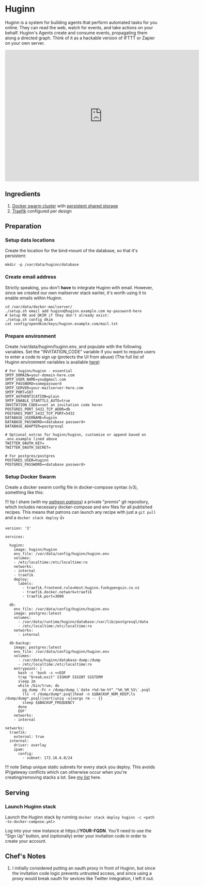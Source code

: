 # Huginn

Huginn is a system for building agents that perform automated tasks for you online. They can read the web, watch for events, and take actions on your behalf. Huginn's Agents create and consume events, propagating them along a directed graph. Think of it as a hackable version of IFTTT or Zapier on your own server.

<iframe src="https://player.vimeo.com/video/61976251" width="640" height="433" frameborder="0" webkitallowfullscreen mozallowfullscreen allowfullscreen></iframe>

## Ingredients

1. [Docker swarm cluster](/ha-docker-swarm/) with [persistent shared storage](/ha-docker-swarm/shared-storage-ceph.md)
2. [Traefik](/ha-docker-swarm/traefik) configured per design

## Preparation

### Setup data locations

Create the location for the bind-mount of the database, so that it's persistent:

```
mkdir -p /var/data/huginn/database
```

### Create email address

Strictly speaking, you don't **have** to integrate Huginn with email. However, since we created our own mailserver stack earlier, it's worth using it to enable emails within Huginn.

```
cd /var/data/docker-mailserver/
./setup.sh email add huginn@huginn.example.com my-password-here
# Setup MX and DKIM if they don't already exist:
./setup.sh config dkim
cat config/opendkim/keys/huginn.example.com/mail.txt
```

### Prepare environment

Create /var/data/huginn/huginn.env, and populate with the following variables. Set the "INVITATION_CODE" variable if you want to require users to enter a code to sign up (protects the UI from abuse) (The full list of Huginn environment variables is available [here](https://github.com/huginn/huginn/blob/master/.env.example))

```
# For huginn/huginn - essential
SMTP_DOMAIN=your-domain-here.com
SMTP_USER_NAME=you@gmail.com
SMTP_PASSWORD=somepassword
SMTP_SERVER=your-mailserver-here.com
SMTP_PORT=587
SMTP_AUTHENTICATION=plain
SMTP_ENABLE_STARTTLS_AUTO=true
INVITATION_CODE=<set an invitation code here>
POSTGRES_PORT_5432_TCP_ADDR=db
POSTGRES_PORT_5432_TCP_PORT=5432
DATABASE_USERNAME=huginn
DATABASE_PASSWORD=<database password>
DATABASE_ADAPTER=postgresql

# Optional extras for huginn/huginn, customize or append based on .env.example lined above
TWITTER_OAUTH_KEY=
TWITTER_OAUTH_SECRET=

# For postgres/postgres
POSTGRES_USER=huginn
POSTGRES_PASSWORD=<database password>
```

### Setup Docker Swarm

Create a docker swarm config file in docker-compose syntax (v3), something like this:

!!! tip
        I share (_with my [patreon patrons](https://www.patreon.com/funkypenguin)_) a private "_premix_" git repository, which includes necessary docker-compose and env files for all published recipes. This means that patrons can launch any recipe with just a ```git pull``` and a ```docker stack deploy``` 👍


```
version: '3'

services:

  huginn:
    image: huginn/huginn
    env_file: /var/data/config/huginn/huginn.env
    volumes:
    - /etc/localtime:/etc/localtime:ro
    networks:
    - internal
    - traefik
    deploy:
      labels:
        - traefik.frontend.rule=Host:huginn.funkypenguin.co.nz
        - traefik.docker.network=traefik
        - traefik.port=3000

  db:
    env_file: /var/data/config/huginn/huginn.env
    image: postgres:latest
    volumes:
      - /var/data/runtime/huginn/database:/var/lib/postgresql/data
      - /etc/localtime:/etc/localtime:ro
    networks:
      - internal

  db-backup:
    image: postgres:latest
    env_file: /var/data/config/huginn/huginn.env
    volumes:
      - /var/data/huginn/database-dump:/dump
      - /etc/localtime:/etc/localtime:ro
    entrypoint: |
      bash -c 'bash -s <<EOF
      trap "break;exit" SIGHUP SIGINT SIGTERM
      sleep 2m
      while /bin/true; do
        pg_dump -Fc > /dump/dump_\`date +%d-%m-%Y"_"%H_%M_%S\`.psql
        (ls -t /dump/dump*.psql|head -n $$BACKUP_NUM_KEEP;ls /dump/dump*.psql)|sort|uniq -u|xargs rm -- {}
        sleep $$BACKUP_FREQUENCY
      done
      EOF'
    networks:
    - internal

networks:
  traefik:
    external: true
  internal:
    driver: overlay
    ipam:
      config:
        - subnet: 172.16.6.0/24
```

!!! note
    Setup unique static subnets for every stack you deploy. This avoids IP/gateway conflicts which can otherwise occur when you're creating/removing stacks a lot. See [my list](/reference/networks/) here.



## Serving

### Launch Huginn stack

Launch the Huginn stack by running ```docker stack deploy huginn -c <path -to-docker-compose.yml>```

Log into your new instance at https://**YOUR-FQDN**. You'll need to use the "Sign Up" button, and (optionally) enter your invitation code in order to create your account.

## Chef's Notes

1. I initially considered putting an oauth proxy in front of Huginn, but since the invitation code logic prevents untrusted access, and since using a proxy would break oauth for sevices like Twitter integration, I left it out.
